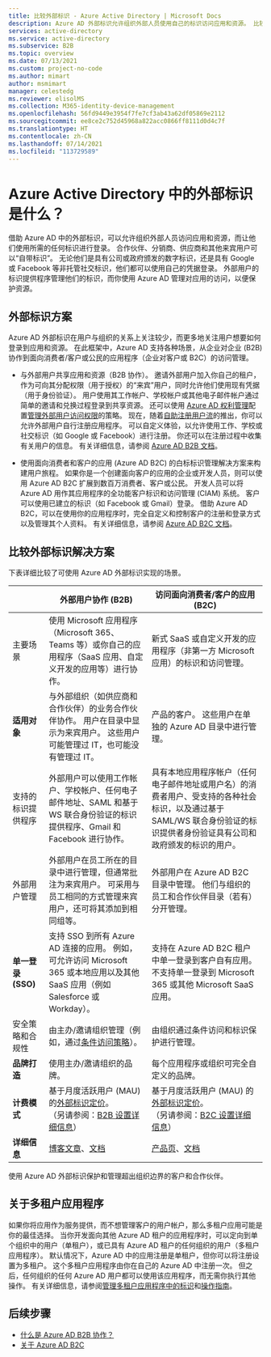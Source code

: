 ```yaml
---
title: 比较外部标识 - Azure Active Directory | Microsoft Docs
description: Azure AD 外部标识允许组织外部人员使用自己的标识访问应用和资源。 比较外部标识的解决方案，包括 Azure Active Directory B2B 协作和 Azure AD B2C。
services: active-directory
ms.service: active-directory
ms.subservice: B2B
ms.topic: overview
ms.date: 07/13/2021
ms.custom: project-no-code
ms.author: mimart
author: msmimart
manager: celestedg
ms.reviewer: elisolMS
ms.collection: M365-identity-device-management
ms.openlocfilehash: 56fd9449e3954f7fe7cf3ab43a62df05869e2112
ms.sourcegitcommit: ee8ce2c752d45968a822acc0866ff8111d0d4c7f
ms.translationtype: HT
ms.contentlocale: zh-CN
ms.lasthandoff: 07/14/2021
ms.locfileid: "113729589"
---
```

# <a name="what-are-external-identities-in-azure-active-directory"></a>Azure Active Directory 中的外部标识是什么？

借助 Azure AD 中的外部标识，可以允许组织外部人员访问应用和资源，而让他们使用所需的任何标识进行登录。 合作伙伴、分销商、供应商和其他来宾用户可以“自带标识”。 无论他们是具有公司或政府颁发的数字标识，还是具有 Google 或 Facebook 等非托管社交标识，他们都可以使用自己的凭据登录。 外部用户的标识提供程序管理他们的标识，而你使用 Azure AD 管理对应用的访问，以便保护资源。

## <a name="external-identities-scenarios"></a>外部标识方案

Azure AD 外部标识在用户与组织的关系上关注较少，而更多地关注用户想要如何登录到应用和资源。 在此框架中，Azure AD 支持各种场景，从企业对企业 (B2B) 协作到面向消费者/客户或公民的应用程序（企业对客户或 B2C）的访问管理。

- 与外部用户共享应用和资源（B2B 协作）。 邀请外部用户加入你自己的租户，作为可向其分配权限（用于授权）的“来宾”用户，同时允许他们使用现有凭据（用于身份验证）。 用户使用其工作帐户、学校帐户或其他电子邮件帐户通过简单的邀请和兑换过程登录到共享资源。 还可以使用 [Azure AD 权利管理](../governance/entitlement-management-overview.md)配置[管理外部用户访问权限](../governance/entitlement-management-external-users.md#how-access-works-for-external-users)的策略。 现在，随着[自助注册用户流](self-service-sign-up-overview.md)的推出，你可以允许外部用户自行注册应用程序。 可以自定义体验，以允许使用工作、学校或社交标识（如 Google 或 Facebook）进行注册。 你还可以在注册过程中收集有关用户的信息。 有关详细信息，请参阅 [Azure AD B2B 文档](index.yml)。

- 使用面向消费者和客户的应用 (Azure AD B2C) 的白标标识管理解决方案来构建用户旅程。 如果你是一个创建面向客户的应用的企业或开发人员，则可以使用 Azure AD B2C 扩展到数百万消费者、客户或公民。 开发人员可以将 Azure AD 用作其应用程序的全功能客户标识和访问管理 (CIAM) 系统。 客户可以使用已建立的标识（如 Facebook 或 Gmail）登录。 借助 Azure AD B2C，可以在使用你的应用程序时，完全自定义和控制客户的注册和登录方式以及管理其个人资料。 有关详细信息，请参阅 [Azure AD B2C 文档](../../active-directory-b2c/index.yml)。

## <a name="compare-external-identities-solutions"></a>比较外部标识解决方案

下表详细比较了可使用 Azure AD 外部标识实现的场景。

|   | 外部用户协作 (B2B) | 访问面向消费者/客户的应用 (B2C)  |
| ---- | --- | --- |
| 主要场景 | 使用 Microsoft 应用程序（Microsoft 365、Teams 等）或你自己的应用程序（SaaS 应用、自定义开发的应用等）进行协作。  | 新式 SaaS 或自定义开发的应用程序（非第一方 Microsoft 应用）的标识和访问管理。   |
| **适用对象**    | 与外部组织（如供应商和合作伙伴）的业务合作伙伴协作。 用户在目录中显示为来宾用户。 这些用户可能管理过 IT，也可能没有管理过 IT。  | 产品的客户。 这些用户在单独的 Azure AD 目录中进行管理。  |
| 支持的标识提供程序 | 外部用户可以使用工作帐户、学校帐户、任何电子邮件地址、SAML 和基于 WS 联合身份验证的标识提供程序、Gmail 和 Facebook 进行协作。  | 具有本地应用程序帐户（任何电子邮件地址或用户名）的消费者用户、受支持的各种社会标识，以及通过基于 SAML/WS 联合身份验证的标识提供者身份验证具有公司和政府颁发的标识的用户。       |
| 外部用户管理   | 外部用户在员工所在的目录中进行管理，但通常批注为来宾用户。 可采用与员工相同的方式管理来宾用户，还可将其添加到相同组等。    | 外部用户在 Azure AD B2C 目录中管理。 他们与组织的员工和合作伙伴目录（若有）分开管理。  |
| **单一登录 (SSO)**      | 支持 SSO 到所有 Azure AD 连接的应用。 例如，可允许访问 Microsoft 365 或本地应用以及其他 SaaS 应用（例如 Salesforce 或 Workday）。    | 支持在 Azure AD B2C 租户中单一登录到客户自有应用。 不支持单一登录到 Microsoft 365 或其他 Microsoft SaaS 应用。    |
| 安全策略和合规性        | 由主办/邀请组织管理（例如，通过[条件访问策略](conditional-access.md)）。 | 由组织通过条件访问和标识保护进行管理。        |
| **品牌打造**  | 使用主办/邀请组织的品牌。    | 每个应用程序或组织可完全自定义的品牌。   |
| **计费模式** | 基于月度活跃用户 (MAU) 的[外部标识定价](https://azure.microsoft.com/pricing/details/active-directory/external-identities/)。 <br>（另请参阅：[B2B 设置详细信息](external-identities-pricing.md)） | 基于月度活跃用户 (MAU) 的[外部标识定价](https://azure.microsoft.com/pricing/details/active-directory/external-identities/)。 <br>（另请参阅：[B2C 设置详细信息](../../active-directory-b2c/billing.md)） |
| **详细信息** | [博客文章](https://blogs.technet.microsoft.com/enterprisemobility/2017/02/01/azure-ad-b2b-new-updates-make-cross-business-collab-easy/)、[文档](what-is-b2b.md)                   | [产品页](https://azure.microsoft.com/services/active-directory-b2c/)、[文档](../../active-directory-b2c/index.yml)       |

使用 Azure AD 外部标识保护和管理超出组织边界的客户和合作伙伴。

## <a name="about-multitenant-applications"></a>关于多租户应用程序

如果你将应用作为服务提供，而不想管理客户的用户帐户，那么多租户应用可能是你的最佳选择。 当你开发面向其他 Azure AD 租户的应用程序时，可以定向到单个组织中的用户（单租户），或已具有 Azure AD 租户的任何组织的用户（多租户应用程序）。 默认情况下，Azure AD 中的应用注册是单租户，但你可以将注册设置为多租户。 这个多租户应用程序由你在自己的 Azure AD 中注册一次。 但之后，任何组织的任何 Azure AD 用户都可以使用该应用程序，而无需你执行其他操作。 有关详细信息，请参阅[管理多租户应用程序中的标识](/azure/architecture/multitenant-identity/)和[操作指南](../develop/howto-convert-app-to-be-multi-tenant.md)。

## <a name="next-steps"></a>后续步骤

- [什么是 Azure AD B2B 协作？](what-is-b2b.md)
- [关于 Azure AD B2C](../../active-directory-b2c/overview.md)